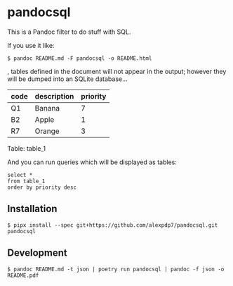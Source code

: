 # pandocsql

This is a Pandoc filter to do stuff with SQL.

If you use it like:

```
$ pandoc README.md -F pandocsql -o README.html
```

, tables defined in the document will not appear in the output; however they will be dumped into an SQLite database...

| code | description | priority |
| ---- | ----------- | -------- |
| Q1   | Banana      | 7        |
| B2   | Apple       | 1        |
| R7   | Orange      | 3        |

Table: table_1

And you can run queries which will be displayed as tables:

```pandocsql
select *
from table_1
order by priority desc
```

## Installation

```
$ pipx install --spec git+https://github.com/alexpdp7/pandocsql.git pandocsql
```

## Development

```
$ pandoc README.md -t json | poetry run pandocsql | pandoc -f json -o README.pdf
```
